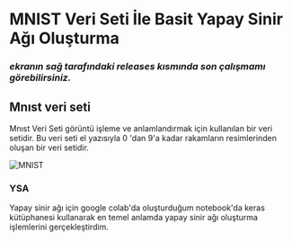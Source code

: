 # MNIST Veri Seti İle Basit Yapay Sinir Ağı Oluşturma
### ***ekranın sağ tarafındaki releases kısmında son çalışmamı görebilirsiniz.***
## Mnıst veri seti
   Mnıst Veri Seti görüntü işleme ve anlamlandırmak için kullanılan bir veri setidir. Bu veri seti el yazısıyla 0 'dan 9'a kadar rakamların resimlerinden oluşan bir veri setidir. 
  
  
  ![MNIST](https://emredurukn.github.io/assets/images/mnist-examples.png)
   
### YSA 
   Yapay sinir ağı için google colab'da oluşturduğum notebook'da keras kütüphanesi kullanarak en temel anlamda yapay sinir ağı oluşturma işlemlerini gerçekleştirdim. 
   
